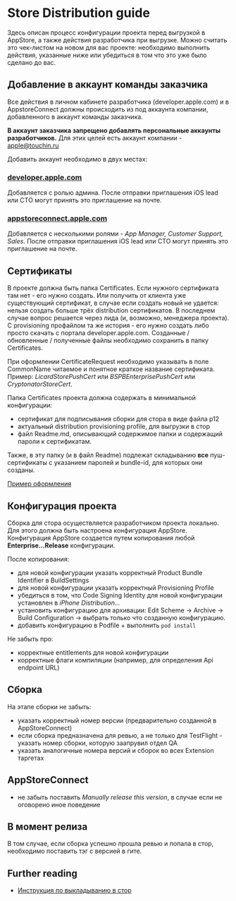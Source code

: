 # Store Distribution guide

Здесь описан процесс конфигурации проекта перед выгрузкой в AppStore, а также действия разработчика при выгрузке. Можно считать это чек-листом на новом для вас проекте: необходимо выполнить действия, указанные ниже или убедиться в том что это уже было сделано до вас.

## Добавление в аккаунт команды заказчика

Все действия в личном кабинете разработчика (developer.apple.com) и в AppstoreConnect должны происходить из под аккаунта компании, добавленного в аккаунт команды заказчика.

**В аккаунт заказчика запрещено добавлять персональные аккаунты разработчиков.** Для этих целей есть аккаунт компании - [apple@touchin.ru](apple@touchin.ru)

Добавить аккаунт необходимо в двух местах:

### [developer.apple.com](https://developer.apple.com)

Добавляется с ролью админа. После отправки приглашения iOS lead или CTO могут принять это приглашение на почте.

### [appstoreconnect.apple.com](https://appstoreconnect.apple.com)

Добавляется с несколькими ролями - *App Manager, Customer Support, Sales*. После отправки приглашения iOS lead или CTO могут принять это приглашение на почте.

## Сертификаты

В проекте должна быть папка Certificates. Если нужного сертификата там нет - его нужно создать. Или получить от клиента уже существующий сертификат, в случае если создать новый не удается: нельзя создать больше трёх distribution сертификатов. В последнем случае вопрос решается через лида (и, возможно, менеджера проекта). С provisioning профайлом та же история - его нужно создать либо просто скачать с портала developer.apple.com. Созданные / обновленные / полученные файлы необходимо сохранить в папку Certificates.

При оформлении CertificateRequest необходимо указывать в поле CommonName читаемое и понятное краткое название сертификата. Пример: *LicardStorePushCert* или *BSPBEnterprisePushCert* или *CryptonatorStoreCert*.

Папка Certificates проекта должна содержать в минимальной конфигурации:

- сертификат для подписывания сборки для стора в виде файла p12
- актуальный distribution provisioning profile, для выгрузки в стор
- файл Readme.md, описывающий содержимое папки и содержащий пароли к сертификатам.

Также, в эту папку (и в файл Readme) подлежат складыванию **все** пуш-сертификаты с указанием паролей и bundle-id, для которых они созданы.

[Пример оформления](https://github.com/TouchInstinct/Licard-ios/blob/master/certificates/README.md)

## Конфигурация проекта

Сборка для стора осуществляется разработчиком проекта локально. Для этого должна быть настроена конфигурация AppStore. Конфигурация AppStore создается путем копирования любой **Enterprise...Release** конфигурации.

После копирования:

- для новой конфигурации указать корректный Product Bundle Identifier в BuildSettings
- для новой конфигурации указать корректный Provisioning Profile
- убедиться в том, что Code Signing Identity для новой конфигурации установлен в *iPhone Distribution...*
- установить конфигурацию для архивации: Edit Scheme -> Archive -> Build Configuration -> выбрать только что созданную конфигурацию.
- добавить конфигурацию в Podfile + выполнить `pod install`

Не забыть про:

- корректные entitlements для новой конфигурации
- корректные флаги компиляции (например, для определения Api endpoint URL)

## Сборка

На этапе сборки не забыть:

- указать корректный номер версии (предварительно созданной в AppStoreConnect)
- если сборка предназначена для ревью, а не только для TestFlight - указать номер сборки, которую заапрувил отдел QA
- указать аналогичные номера версий и сборок во всех Extension таргетах

## AppStoreConnect

- не забыть поставить *Manually release this version*, в случае если не оговорено иное поведение

## В момент релиза

В том случае, если сборка успешно прошла ревью и попала в стор, необходимо поставить тэг с версией в гите.

## Further reading

- [Инструкция по выкладыванию в стор](PublishAppInStore/PublishAppInStore.md)